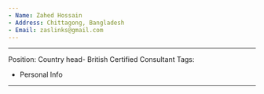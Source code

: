 ```yaml
---
- Name: Zahed Hossain
- Address: Chittagong, Bangladesh
- Email: zaslinks@gmail.com
---
```

----
Position: Country head- British Certified Consultant
Tags:
 - Personal Info
----
